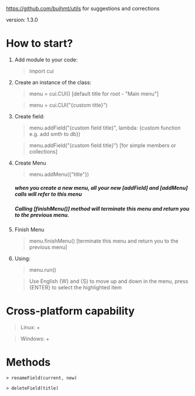 https://github.com/bujhmt/utils for suggestions and corrections

version: 1.3.0

# How to start?

1) Add module to your code:

    > import cui

2) Create an instance of the class:

    > menu = cui.CUI() [default title for root - "Main menu"]

    > menu = cui.CUI("{custom title}")

3) Create field:

    > menu.addField("{custom field title}", lambda: {custom function  e.g. add smth to db})

    > menu.addField("{custom field title}") [for simple members or collections]

4) Create Menu

    > menu.addMenu({"title"})

    ##### when you create a new menu, all your new [addField] and [addMenu] calls will refer to this menu
    ##### Calling [finishMenu()] method will terminate this menu and return you to the previous menu.
    
5) Finish Menu

    > menu.finishMenu() [terminate this menu and return you to the previous menu]

6) Using:
    
    > menu.run()

    > Use English {W} and {S} to move up and down in the menu, press {ENTER} to select the highlighted item

# Cross-platform capability

> Linux: +

> Windows: +

# Methods

    > renameField(current, new)

    > deleteField(title)
